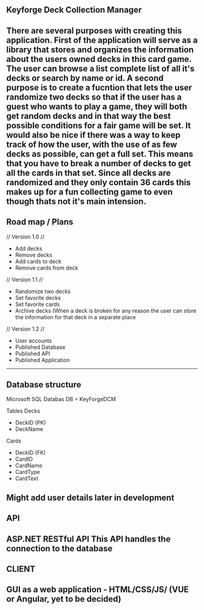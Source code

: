 Keyforge Deck Collection Manager
--------------------------------

There are several purposes with creating this application. First of the application will serve as a library that stores and organizes the information about the users owned
decks in this card game. The user can browse a list complete list of all it's decks or search by name or id. A second purpose is to create a fucntion that lets the user randomize two decks so that if the user has a guest who wants to play a game, they will both get random decks and in that way the best possible conditions for a fair game will be set. It would also be nice if there was a way to keep track of how the user, with the use of as few decks as possible, can get a full set. This means that you have to break a number of decks to get all the cards in that set. Since all decks are randomized and they only contain 36 cards this makes up for a fun collecting game to even though thats not it's main intension.
--------------------------------

Road map / Plans
--------------------------------
// Version 1.0 //
* Add decks
* Remove decks
* Add cards to deck
* Remove cards from deck

// Version 1.1 //
* Randomize two decks
* Set favorite decks
* Set favorite cards
* Archive decks (When a deck is broken for any reason the user can store the information for that deck in a separate place

// Version 1.2 //
* User accounts
* Published Database
* Published API
* Published Application
--------------------------------

Database structure
--------------------------------
Microsoft SQL Databas
DB = KeyForgeDCM

Tables
Decks
* DeckID (PK)
* DeckName

Cards
* DeckID (FK)
* CardID
* CardName
* CardType
* CardText

Might add user details later in development
--------------------------------

API
--------------------------------
ASP.NET RESTful API
This API handles the connection to the database
--------------------------------

CLIENT
--------------------------------
GUI as a web application - HTML/CSS/JS/ (VUE or Angular, yet to be decided)
--------------------------------
